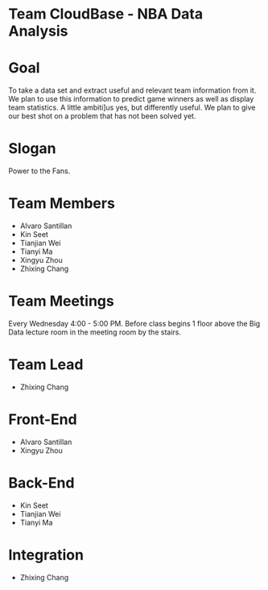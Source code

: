 # Team CloudBase - NBA Data Analysis

# Goal
To take a data set and extract useful and relevant team information from it. We plan to use this information to predict game winners as well as display team statistics. A little ambiti]us yes, but differently useful. We plan to give our best shot on a problem that has not been solved yet.

# Slogan
Power to the Fans.

# Team Members
- Alvaro Santillan
- Kin Seet
- Tianjian Wei
- Tianyi Ma
- Xingyu Zhou
- Zhixing Chang

# Team Meetings
Every Wednesday 4:00 - 5:00 PM. Before class begins 1 floor above the Big Data lecture room in the meeting room by the stairs.

# Team Lead
- Zhixing Chang

# Front-End
- Alvaro Santillan
- Xingyu Zhou

# Back-End
- Kin Seet
- Tianjian Wei
- Tianyi Ma

# Integration
- Zhixing Chang
